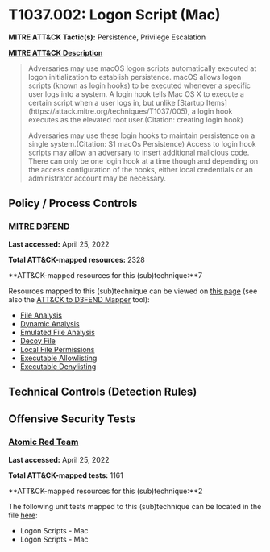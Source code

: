 # T1037.002: Logon Script (Mac)
**MITRE ATT&CK Tactic(s):** Persistence, Privilege Escalation

**[MITRE ATT&CK Description](https://attack.mitre.org/techniques/T1037/002)**
<blockquote>Adversaries may use macOS logon scripts automatically executed at logon initialization to establish persistence. macOS allows logon scripts (known as login hooks) to be executed whenever a specific user logs into a system. A login hook tells Mac OS X to execute a certain script when a user logs in, but unlike [Startup Items](https://attack.mitre.org/techniques/T1037/005), a login hook executes as the elevated root user.(Citation: creating login hook)

Adversaries may use these login hooks to maintain persistence on a single system.(Citation: S1 macOs Persistence) Access to login hook scripts may allow an adversary to insert additional malicious code. There can only be one login hook at a time though and depending on the access configuration of the hooks, either local credentials or an administrator account may be necessary. </blockquote>
## Policy / Process Controls
### [MITRE D3FEND](https://d3fend.mitre.org/)
**Last accessed:** April 25, 2022

**Total ATT&CK-mapped resources:** 2328

**ATT&CK-mapped resources for this (sub)technique:**7

Resources mapped to this (sub)technique can be viewed on [this page](https://d3fend.mitre.org/) (see also the [ATT&CK to D3FEND Mapper](https://d3fend.mitre.org/tools/attack-mapper) tool):

* [File Analysis](https://d3fend.mitre.org/techniques/d3f:FileAnalysis)
* [Dynamic Analysis](https://d3fend.mitre.org/techniques/d3f:DynamicAnalysis)
* [Emulated File Analysis](https://d3fend.mitre.org/techniques/d3f:EmulatedFileAnalysis)
* [Decoy File](https://d3fend.mitre.org/techniques/d3f:DecoyFile)
* [Local File Permissions](https://d3fend.mitre.org/techniques/d3f:LocalFilePermissions)
* [Executable Allowlisting](https://d3fend.mitre.org/techniques/d3f:ExecutableAllowlisting)
* [Executable Denylisting](https://d3fend.mitre.org/techniques/d3f:ExecutableDenylisting)

## Technical Controls (Detection Rules)

## Offensive Security Tests
### [Atomic Red Team](https://github.com/redcanaryco/atomic-red-team)
**Last accessed:** April 25, 2022

**Total ATT&CK-mapped tests:** 1161

**ATT&CK-mapped resources for this (sub)technique:**2

The following unit tests mapped to this (sub)technique can be located in the file [here](https://github.com/redcanaryco/atomic-red-team/tree/master/atomics/T1037.002/T1037.002.yaml):

* Logon Scripts - Mac
* Logon Scripts - Mac

